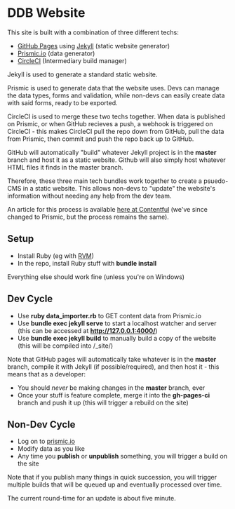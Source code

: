 # DDB Website

This site is built with a combination of three different techs:

- [GitHub Pages](https://pages.github.com/) using [Jekyll](https://jekyllrb.com/) (static website generator)
- [Prismic.io](https://prismic.io/) (data generator)
- [CircleCI](https://circleci.com/) (Intermediary build manager)

Jekyll is used to generate a standard static website.

Prismic is used to generate data that the website uses. Devs can manage the data types, forms and validation, while non-devs can easily create data with said forms, ready to be exported.

CircleCI is used to merge these two techs together. When data is published on Prismic, or when GitHub recieves a push, a webhook is triggered on CircleCI - this makes CircleCI pull the repo down from GitHub, pull the data from Prismic, then commit and push the repo back up to GitHub.

GitHub will automatically "build" whatever Jekyll project is in the __master__ branch and host it as a static website. Github will also simply host whatever HTML files it finds in the master branch.

Therefore, these three main tech bundles work together to create a psuedo-CMS in a static website. This allows non-devs to "update" the website's information without needing any help from the dev team.

An article for this process is available [here at Contentful](https://www.contentful.com/developers/docs/ruby/tutorials/automated-rebuild-and-deploy-with-circleci-and-webhooks/) (we've since changed to Prismic, but the process remains the same).

## Setup

- Install Ruby (eg with [RVM](https://rvm.io/))
- In the repo, install Ruby stuff with **bundle install**

Everything else should work fine (unless you're on Windows)

## Dev Cycle

- Use **ruby data_importer.rb** to GET content data from Prismic.io
- Use **bundle exec jekyll serve** to start a localhost watcher and server (this can be accessed at **http://127.0.0.1:4000/**)
- Use **bundle exec jekyll build** to manually build a copy of the website (this will be compiled into /_site/)

Note that GitHub pages will automatically take whatever is in the **master** branch, compile it with Jekyll (if possible/required), and then host it - this means that as a developer:

- You should _never_ be making changes in the **master** branch, ever
- Once your stuff is feature complete, merge it into the **gh-pages-ci** branch and push it up (this will trigger a rebuild on the site)

## Non-Dev Cycle

- Log on to [prismic.io](https://prismic.io/)
- Modify data as you like
- Any time you **publish** or **unpublish** something, you will trigger a build on the site

Note that if you publish many things in quick succession, you will trigger multiple builds that will be queued up and eventually processed over time.

The current round-time for an update is about five minute.
